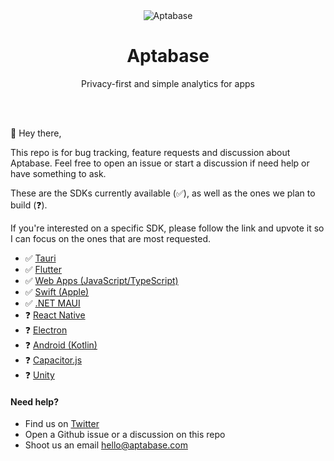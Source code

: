 <div align="center">
	<img src="https://aptabase.com/og.png" alt="Aptabase"/>
	<br>
    <h1>Aptabase</h1>
	<p>Privacy-first and simple analytics for apps<p>
	<br>
	<br>
</div>

👋 Hey there,

This repo is for bug tracking, feature requests and discussion about Aptabase. Feel free to open an issue or start a discussion if need help or have something to ask.

These are the SDKs currently available (✅), as well as the ones we plan to build (❓).

If you're interested on a specific SDK, please follow the link and upvote it so I can focus on the ones that are most requested.

- ✅ [Tauri](https://github.com/aptabase/tauri-plugin-aptabase)
- ✅ [Flutter](https://github.com/aptabase/aptabase_flutter)
- ✅ [Web Apps (JavaScript/TypeScript)](https://github.com/aptabase/aptabase-js)
- ✅ [Swift (Apple)](https://github.com/aptabase/aptabase-swift)
- ✅ [.NET MAUI](https://github.com/aptabase/aptabase-maui)
- ❓ [React Native](https://github.com/aptabase/aptabase/issues/2)
- ❓ [Electron](https://github.com/aptabase/aptabase/issues/3)
- ❓ [Android (Kotlin)](https://github.com/aptabase/aptabase/issues/4)
- ❓ [Capacitor.js](https://github.com/aptabase/aptabase/issues/6)
- ❓ [Unity](https://github.com/aptabase/aptabase/issues/10)

#### Need help?

- Find us on [Twitter](https://twitter.com/aptabase)
- Open a Github issue or a discussion on this repo
- Shoot us an email [hello@aptabase.com](mailto:hello@aptabase.com)
